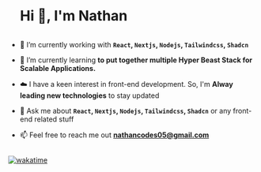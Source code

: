 <!--h1 without bottom border-->
<div id="user-content-toc">
  <ul>
    <summary><h1 style="display: inline-block">Hi 👋, I'm Nathan</h1></summary>
  </ul>
</div>


<!--Intro start-->
- 🔭 I’m currently working with **`React`, `Nextjs`, `Nodejs`, `Tailwindcss`, `Shadcn`**

- 🌱 I’m currently learning **to put together multiple Hyper Beast Stack for Scalable Applications.**

- ☁️ I have a keen interest in front-end development. So, I'm **Alway leading new technologies** to stay updated

- 💬 Ask me about **`React`, `Nextjs`, `Nodejs`, `Tailwindcss`, `Shadcn`** or any front-end related stuff 

- 📫 Feel free to reach me out **nathancodes05@gmail.com**
<!--Intro end-->


<!--profile visit count-->
<div style="display: flex; gap: 10px;">
  
[![wakatime](https://wakatime.com/badge/user/1910b482-4008-4b50-afc5-aa78fcabcbfd.svg)](https://wakatime.com/@1910b482-4008-4b50-afc5-aa78fcabcbfd)

</div>

